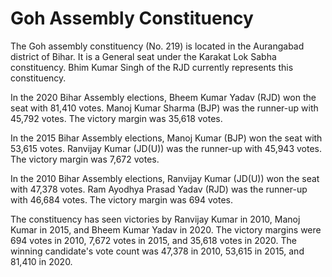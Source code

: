 # Goh Assembly Constituency

The Goh assembly constituency (No. 219) is located in the Aurangabad district of Bihar. It is a General seat under the Karakat Lok Sabha constituency. Bhim Kumar Singh of the RJD currently represents this constituency.

In the 2020 Bihar Assembly elections, Bheem Kumar Yadav (RJD) won the seat with 81,410 votes. Manoj Kumar Sharma (BJP) was the runner-up with 45,792 votes. The victory margin was 35,618 votes.

In the 2015 Bihar Assembly elections, Manoj Kumar (BJP) won the seat with 53,615 votes. Ranvijay Kumar (JD(U)) was the runner-up with 45,943 votes. The victory margin was 7,672 votes.

In the 2010 Bihar Assembly elections, Ranvijay Kumar (JD(U)) won the seat with 47,378 votes. Ram Ayodhya Prasad Yadav (RJD) was the runner-up with 46,684 votes. The victory margin was 694 votes.

The constituency has seen victories by Ranvijay Kumar in 2010, Manoj Kumar in 2015, and Bheem Kumar Yadav in 2020. The victory margins were 694 votes in 2010, 7,672 votes in 2015, and 35,618 votes in 2020. The winning candidate's vote count was 47,378 in 2010, 53,615 in 2015, and 81,410 in 2020.
